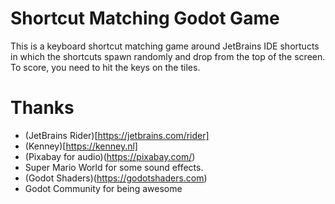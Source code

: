 # Shortcut Matching Godot Game

This is a keyboard shortcut matching game around JetBrains IDE shortucts
in which the shortcuts spawn randomly and drop from the top of the screen. To
score, you need to hit the keys on the tiles.

# Thanks

- (JetBrains Rider)[https://jetbrains.com/rider]
- (Kenney)[https://kenney.nl]
- (Pixabay for audio)(https://pixabay.com/)
- Super Mario World for some sound effects.
- (Godot Shaders)(https://godotshaders.com)
- Godot Community for being awesome

